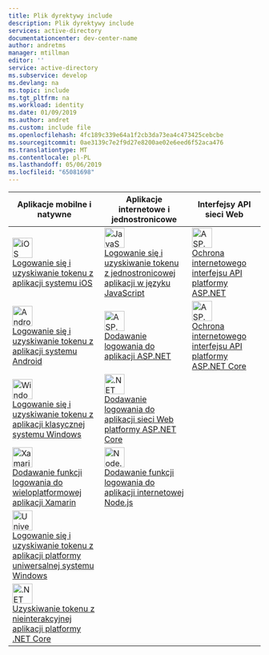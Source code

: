 ```yaml
---
title: Plik dyrektywy include
description: Plik dyrektywy include
services: active-directory
documentationcenter: dev-center-name
author: andretms
manager: mtillman
editor: ''
service: active-directory
ms.subservice: develop
ms.devlang: na
ms.topic: include
ms.tgt_pltfrm: na
ms.workload: identity
ms.date: 01/09/2019
ms.author: andret
ms.custom: include file
ms.openlocfilehash: 4fc189c339e64a1f2cb3da73ea4c473425cebcbe
ms.sourcegitcommit: 0ae3139c7e2f9d27e8200ae02e6eed6f52aca476
ms.translationtype: MT
ms.contentlocale: pl-PL
ms.lasthandoff: 05/06/2019
ms.locfileid: "65081698"
---
```

| Aplikacje mobilne i natywne | Aplikacje internetowe i jednostronicowe | Interfejsy API sieci Web |
| --- | --- | --- |
|<img width="40" role="presentation" alt="iOS" src="~/articles/active-directory/develop/media/index/logo_ios.svg" data-linktype="relative-path" /><br/>[Logowanie się i uzyskiwanie tokenu z aplikacji systemu iOS](~/articles/active-directory/develop/quickstart-v2-ios.md) | <img width="40" role="presentation" alt="JavaScript" src="~/articles/active-directory/develop/media/index/logo_js.svg"/><br/>[Logowanie się i uzyskiwanie tokenu z jednostronicowej aplikacji w języku JavaScript](~/articles/active-directory/develop/quickstart-v2-javascript.md) |<img width="40" role="presentation" alt="ASP.NET Web API" src="~/articles/active-directory/develop/media/index/logo_net.svg" /><br/> [Ochrona internetowego interfejsu API platformy ASP.NET](https://github.com/azureadquickstarts/appmodelv2-nativeclient-dotnet)  |
|<img width="40" role="presentation" alt="Android" src="~/articles/active-directory/develop/media/index/logo_android.svg" /><br/>[Logowanie się i uzyskiwanie tokenu z aplikacji systemu Android](~/articles/active-directory/develop/quickstart-v2-android.md) | <img width="40" role="presentation" alt="ASP.NET" src="~/articles/active-directory/develop/media/index/logo_net.svg" /><br/>[Dodawanie logowania do aplikacji ASP.NET](~/articles/active-directory/develop/quickstart-v2-aspnet-webapp.md) |<img width="40" role="presentation" alt="ASP.NET Core Web API" src="~/articles/active-directory/develop/media/index/logo_netcore.svg" /><br/>[Ochrona internetowego interfejsu API platformy ASP.NET Core](https://azure.microsoft.com/resources/samples/active-directory-dotnet-native-aspnetcore-v2) |
|<img width="40" role="presentation" alt="Windows Desktop" src="~/articles/active-directory/develop/media/index/logo_windows.svg" /><br/>[Logowanie się i uzyskiwanie tokenu z aplikacji klasycznej systemu Windows](~/articles/active-directory/develop/quickstart-v2-windows-desktop.md) | <img width="40" role="presentation" alt=".NET Core" src="~/articles/active-directory/develop/media/index/logo_netcore.svg" /><br/> [Dodawanie logowania do aplikacji sieci Web platformy ASP.NET Core](~/articles/active-directory/develop/quickstart-v2-aspnet-core-webapp.md) | |
|<img width="40" role="presentation" alt="Xamarin" src="~/articles/active-directory/develop/media/index/logo_xamarin.svg" /><br/> [Dodawanie funkcji logowania do wieloplatformowej aplikacji Xamarin](https://github.com/Azure-Samples/active-directory-xamarin-native-v2)| <img width="40" role="presentation" alt="Node.js" src="~/articles/active-directory/develop/media/index/logo_nodejs.svg" /><br/>[Dodawanie funkcji logowania do aplikacji internetowej Node.js](https://github.com/AzureADQuickStarts/AppModelv2-WebApp-OpenIDConnect-nodejs) | |
|<img width="40" role="presentation" alt="Universal Windows Platform" src="~/articles/active-directory/develop/media/index/logo_windows.svg" /><br/> [Logowanie się i uzyskiwanie tokenu z aplikacji platformy uniwersalnej systemu Windows](~/articles/active-directory/develop/quickstart-v2-uwp.md)| | |
|<img width="40" role="presentation" alt=".NET Core Daemon" src="~/articles/active-directory/develop/media/index/logo_netcore.svg" /><br/> [Uzyskiwanie tokenu z nieinterakcyjnej aplikacji platformy .NET Core](~/articles/active-directory/develop/quickstart-v2-netcore-daemon.md)| | |

